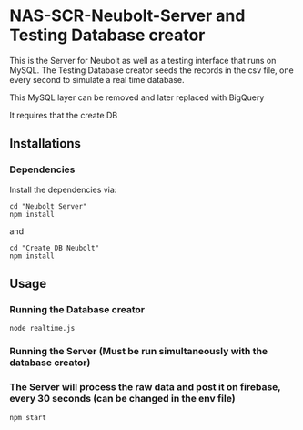 # NAS-SCR-Neubolt-Server and Testing Database creator

This is the Server for Neubolt as well as a testing interface that runs on MySQL. 
The Testing Database creator seeds the records in the csv file, one every second to simulate a real time database.

This MySQL layer can be removed and later replaced with BigQuery

It requires that the create DB 

## Installations

### Dependencies

Install the dependencies via:
```
cd "Neubolt Server"
npm install
```
and
```
cd "Create DB Neubolt"
npm install
```

## Usage

### Running the Database creator
```
node realtime.js
```

### Running the Server (Must be run simultaneously with the database creator) 
### The Server will process the raw data and post it on firebase, every 30 seconds (can be changed in the env file)
```
npm start
```

